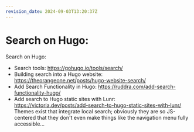 ```yaml
---
revision_date: 2024-09-03T13:20:37Z
---
```

# Search on Hugo:
Search on Hugo:
* Search tools: https://gohugo.io/tools/search/
* Building search into a Hugo website: https://theorangeone.net/posts/hugo-website-search/
* Add Search Functionality in Hugo: https://ruddra.com/add-search-functionality-hugo/
* Add search to Hugo static sites with Lunr: https://victoria.dev/posts/add-search-to-hugo-static-sites-with-lunr/
Themes exist that integrate local search; obviously they are so JS-centered that they don't even make things like the navigation menu fully accessible...